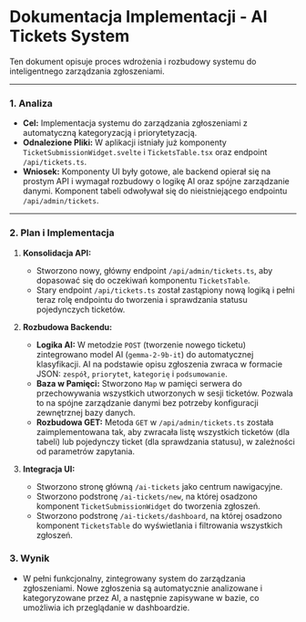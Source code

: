 # Dokumentacja Implementacji - AI Tickets System

Ten dokument opisuje proces wdrożenia i rozbudowy systemu do inteligentnego zarządzania zgłoszeniami.

---

### 1. Analiza

*   **Cel:** Implementacja systemu do zarządzania zgłoszeniami z automatyczną kategoryzacją i priorytetyzacją.
*   **Odnalezione Pliki:** W aplikacji istniały już komponenty `TicketSubmissionWidget.svelte` i `TicketsTable.tsx` oraz endpoint `/api/tickets.ts`.
*   **Wniosek:** Komponenty UI były gotowe, ale backend opierał się na prostym API i wymagał rozbudowy o logikę AI oraz spójne zarządzanie danymi. Komponent tabeli odwoływał się do nieistniejącego endpointu `/api/admin/tickets`.

---

### 2. Plan i Implementacja

1.  **Konsolidacja API:**
    *   Stworzono nowy, główny endpoint `/api/admin/tickets.ts`, aby dopasować się do oczekiwań komponentu `TicketsTable`.
    *   Stary endpoint `/api/tickets.ts` został zastąpiony nową logiką i pełni teraz rolę endpointu do tworzenia i sprawdzania statusu pojedynczych ticketów.

2.  **Rozbudowa Backendu:**
    *   **Logika AI:** W metodzie `POST` (tworzenie nowego ticketu) zintegrowano model AI (`gemma-2-9b-it`) do automatycznej klasyfikacji. AI na podstawie opisu zgłoszenia zwraca w formacie JSON: `zespół`, `priorytet`, `kategorię` i `podsumowanie`.
    *   **Baza w Pamięci:** Stworzono `Map` w pamięci serwera do przechowywania wszystkich utworzonych w sesji ticketów. Pozwala to na spójne zarządzanie danymi bez potrzeby konfiguracji zewnętrznej bazy danych.
    *   **Rozbudowa GET:** Metoda `GET` w `/api/admin/tickets.ts` została zaimplementowana tak, aby zwracała listę wszystkich ticketów (dla tabeli) lub pojedynczy ticket (dla sprawdzania statusu), w zależności od parametrów zapytania.

3.  **Integracja UI:**
    *   Stworzono stronę główną `/ai-tickets` jako centrum nawigacyjne.
    *   Stworzono podstronę `/ai-tickets/new`, na której osadzono komponent `TicketSubmissionWidget` do tworzenia zgłoszeń.
    *   Stworzono podstronę `/ai-tickets/dashboard`, na której osadzono komponent `TicketsTable` do wyświetlania i filtrowania wszystkich zgłoszeń.

### 3. Wynik

*   W pełni funkcjonalny, zintegrowany system do zarządzania zgłoszeniami. Nowe zgłoszenia są automatycznie analizowane i kategoryzowane przez AI, a następnie zapisywane w bazie, co umożliwia ich przeglądanie w dashboardzie.
